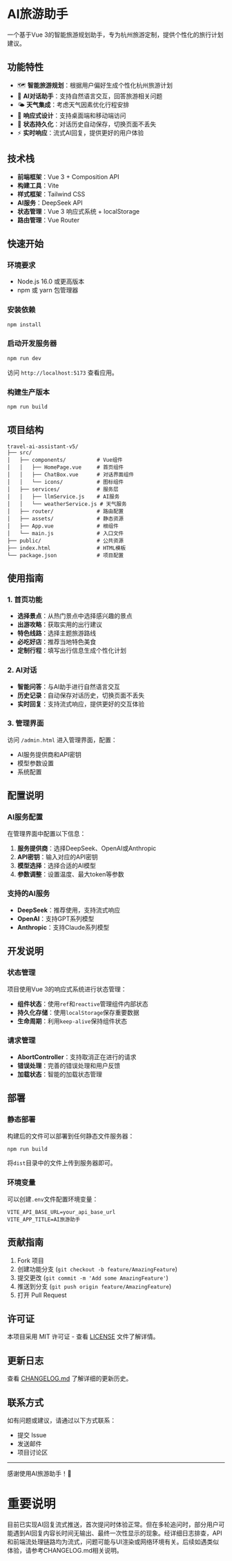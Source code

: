 # AI旅游助手

一个基于Vue 3的智能旅游规划助手，专为杭州旅游定制，提供个性化的旅行计划建议。

## 功能特性

- 🗺️ **智能旅游规划**：根据用户偏好生成个性化杭州旅游计划
- 🤖 **AI对话助手**：支持自然语言交互，回答旅游相关问题
- 🌤️ **天气集成**：考虑天气因素优化行程安排
- 📱 **响应式设计**：支持桌面端和移动端访问
- 💾 **状态持久化**：对话历史自动保存，切换页面不丢失
- ⚡ **实时响应**：流式AI回复，提供更好的用户体验

## 技术栈

- **前端框架**：Vue 3 + Composition API
- **构建工具**：Vite
- **样式框架**：Tailwind CSS
- **AI服务**：DeepSeek API
- **状态管理**：Vue 3 响应式系统 + localStorage
- **路由管理**：Vue Router

## 快速开始

### 环境要求

- Node.js 16.0 或更高版本
- npm 或 yarn 包管理器

### 安装依赖

```bash
npm install
```

### 启动开发服务器

```bash
npm run dev
```

访问 `http://localhost:5173` 查看应用。

### 构建生产版本

```bash
npm run build
```

## 项目结构

```
travel-ai-assistant-v5/
├── src/
│   ├── components/          # Vue组件
│   │   ├── HomePage.vue     # 首页组件
│   │   ├── ChatBox.vue      # 对话界面组件
│   │   └── icons/           # 图标组件
│   ├── services/            # 服务层
│   │   ├── llmService.js    # AI服务
│   │   └── weatherService.js # 天气服务
│   ├── router/              # 路由配置
│   ├── assets/              # 静态资源
│   ├── App.vue              # 根组件
│   └── main.js              # 入口文件
├── public/                  # 公共资源
├── index.html               # HTML模板
└── package.json             # 项目配置
```

## 使用指南

### 1. 首页功能

- **选择景点**：从热门景点中选择感兴趣的景点
- **出游攻略**：获取实用的出行建议
- **特色线路**：选择主题旅游路线
- **必吃好店**：推荐当地特色美食
- **定制行程**：填写出行信息生成个性化计划

### 2. AI对话

- **智能问答**：与AI助手进行自然语言交互
- **历史记录**：自动保存对话历史，切换页面不丢失
- **实时回复**：支持流式响应，提供更好的交互体验

### 3. 管理界面

访问 `/admin.html` 进入管理界面，配置：
- AI服务提供商和API密钥
- 模型参数设置
- 系统配置

## 配置说明

### AI服务配置

在管理界面中配置以下信息：

1. **服务提供商**：选择DeepSeek、OpenAI或Anthropic
2. **API密钥**：输入对应的API密钥
3. **模型选择**：选择合适的AI模型
4. **参数调整**：设置温度、最大token等参数

### 支持的AI服务

- **DeepSeek**：推荐使用，支持流式响应
- **OpenAI**：支持GPT系列模型
- **Anthropic**：支持Claude系列模型

## 开发说明

### 状态管理

项目使用Vue 3的响应式系统进行状态管理：

- **组件状态**：使用`ref`和`reactive`管理组件内部状态
- **持久化存储**：使用`localStorage`保存重要数据
- **生命周期**：利用`keep-alive`保持组件状态

### 请求管理

- **AbortController**：支持取消正在进行的请求
- **错误处理**：完善的错误处理和用户反馈
- **加载状态**：智能的加载状态管理

## 部署

### 静态部署

构建后的文件可以部署到任何静态文件服务器：

```bash
npm run build
```

将`dist`目录中的文件上传到服务器即可。

### 环境变量

可以创建`.env`文件配置环境变量：

```env
VITE_API_BASE_URL=your_api_base_url
VITE_APP_TITLE=AI旅游助手
```

## 贡献指南

1. Fork 项目
2. 创建功能分支 (`git checkout -b feature/AmazingFeature`)
3. 提交更改 (`git commit -m 'Add some AmazingFeature'`)
4. 推送到分支 (`git push origin feature/AmazingFeature`)
5. 打开 Pull Request

## 许可证

本项目采用 MIT 许可证 - 查看 [LICENSE](LICENSE) 文件了解详情。

## 更新日志

查看 [CHANGELOG.md](CHANGELOG.md) 了解详细的更新历史。

## 联系方式

如有问题或建议，请通过以下方式联系：

- 提交 Issue
- 发送邮件
- 项目讨论区

---

感谢使用AI旅游助手！🎉 

# 重要说明

目前已实现AI回复流式推送，首次提问时体验正常。但在多轮追问时，部分用户可能遇到AI回复内容长时间无输出、最终一次性显示的现象。经详细日志排查，API和前端流处理链路均为流式，问题可能与UI渲染或网络环境有关。后续如遇类似体验，请参考CHANGELOG.md相关说明。 